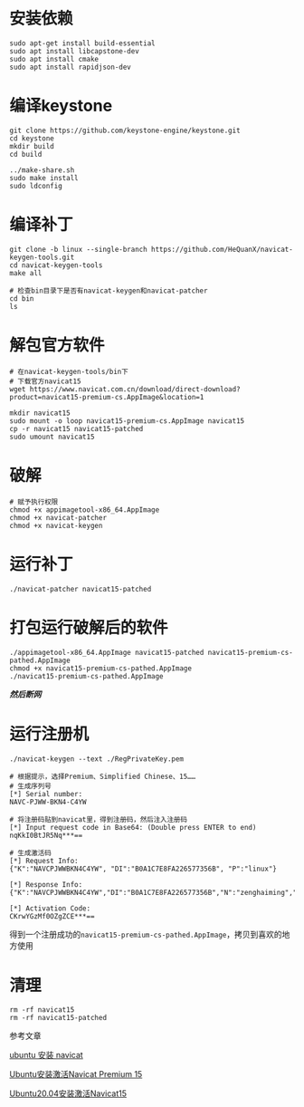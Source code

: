 # 安装依赖
```shell
sudo apt-get install build-essential
sudo apt install libcapstone-dev
sudo apt install cmake
sudo apt install rapidjson-dev
```

# 编译keystone
```shell
git clone https://github.com/keystone-engine/keystone.git
cd keystone
mkdir build
cd build

../make-share.sh
sudo make install
sudo ldconfig
```

# 编译补丁
```shell
git clone -b linux --single-branch https://github.com/HeQuanX/navicat-keygen-tools.git
cd navicat-keygen-tools
make all

# 检查bin目录下是否有navicat-keygen和navicat-patcher
cd bin
ls
```

# 解包官方软件
```shell
# 在navicat-keygen-tools/bin下
# 下载官方navicat15
wget https://www.navicat.com.cn/download/direct-download?product=navicat15-premium-cs.AppImage&location=1

mkdir navicat15
sudo mount -o loop navicat15-premium-cs.AppImage navicat15
cp -r navicat15 navicat15-patched
sudo umount navicat15
```

# 破解
```shell
# 赋予执行权限
chmod +x appimagetool-x86_64.AppImage
chmod +x navicat-patcher
chmod +x navicat-keygen
```

# 运行补丁
```shell
./navicat-patcher navicat15-patched
```

# 打包运行破解后的软件
```shell
./appimagetool-x86_64.AppImage navicat15-patched navicat15-premium-cs-pathed.AppImage
chmod +x navicat15-premium-cs-pathed.AppImage
./navicat15-premium-cs-pathed.AppImage
```
**_然后断网_**

# 运行注册机
```shell
./navicat-keygen --text ./RegPrivateKey.pem

# 根据提示，选择Premium、Simplified Chinese、15……
# 生成序列号
[*] Serial number:
NAVC-PJWW-BKN4-C4YW

# 将注册码贴到navicat里，得到注册码，然后注入注册码
[*] Input request code in Base64: (Double press ENTER to end)
nqKkI0BtJR5Nq***==

# 生成激活码
[*] Request Info:
{"K":"NAVCPJWWBKN4C4YW", "DI":"B0A1C7E8FA226577356B", "P":"linux"}

[*] Response Info:
{"K":"NAVCPJWWBKN4C4YW","DI":"B0A1C7E8FA226577356B","N":"zenghaiming","O":"hh","T":1582448573}

[*] Activation Code:
CKrwYGzMf0OZgZCE***==
```

得到一个注册成功的`navicat15-premium-cs-pathed.AppImage`，拷贝到喜欢的地方使用

# 清理
```shell
rm -rf navicat15
rm -rf navicat15-patched
```

参考文章

[ubuntu 安装 navicat](https://www.rainsheep.cn/articles/2020/08/15/1597469098346.html)

[Ubuntu安装激活Navicat Premium 15](https://www.zze.xyz/archives/ubuntu-navicat.html)

[Ubuntu20.04安装激活Navicat15](https://www.jianshu.com/p/e750b8736311)
